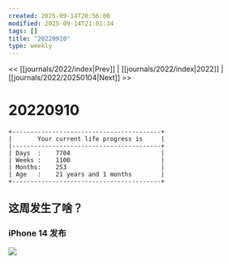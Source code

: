 ```yaml
---
created: 2025-09-14T20:56:00
modified: 2025-09-14T21:01:34
tags: []
title: "20220910"
type: weekly
---
```


<< [[journals/2022/index|Prev]] | [[journals/2022/index|2022]] | [[journals/2022/20250104|Next]] >>

# 20220910

```shell
+-----------------------------------------+
|       Your current life progress is     |
|-----------------------------------------+
| Days  :    7704                         |
| Weeks :    1100                         |
| Months:    253                          |
| Age   :    21 years and 1 months        |
+-----------------------------------------+

```

## 这周发生了啥？

### iPhone 14 发布

![](https://raw.githack.com/bGZo/assets/dev/2025/1757854807240.png)
